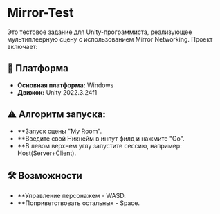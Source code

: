 # Mirror-Test
Это тестовое задание для Unity-программиста, реализующее мультиплеерную сцену с использованием Mirror Networking. 
Проект включает:
## 📱 Платформа
- **Основная платформа:** Windows
- **Движок:** Unity 2022.3.24f1
## ⚠️ Алгоритм запуска:
- **Запуск сцены "My Room".
- **Введите свой Никнейм в инпут филд и нажмите "Go".
- **В левом верхнем углу запустите сессию, например: Host(Server+Client).
## 🛠️ Возможности
- **Управление персонажем - WASD.
- **Поприветствовать остальных - Space.
